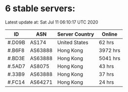 # 6 stable servers:

Latest update at: Sat Jul 11 06:10:17 UTC 2020

| ID | ASN | Server Country | Online |
| -- | --- | -------------- | ------ |
| #.D09B | AS174 | United States | 62 hrs |
| #.B6F8 | AS63888 | Hong Kong | 3972 hrs |
| #.BD3E | AS63888 | Hong Kong | 5041 hrs |
| #.5AD7 | AS8075 | Hong Kong | 43 hrs |
| #.33B9 | AS63888 | Hong Kong | 37 hrs |
| #.FC14 | AS64271 | Hong Kong | 24 hrs |

